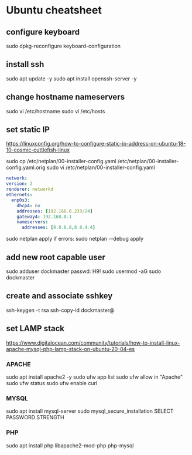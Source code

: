 # Ubuntu cheatsheet

## configure keyboard

sudo dpkg-reconfigure keyboard-configuration

## install ssh

sudo apt update -y
sudo apt install openssh-server -y

## change hostname nameservers

sudo vi /etc/hostname
sudo vi /etc/hosts

## set static IP

<https://linuxconfig.org/how-to-configure-static-ip-address-on-ubuntu-18-10-cosmic-cuttlefish-linux>

sudo cp /etc/netplan/00-installer-config.yaml /etc/netplan/00-installer-config.yaml.orig
sudo vi /etc/netplan/00-installer-config.yaml

```yaml
network:
version: 2
renderer: networkd
ethernets:
  enp0s3:
    dhcp4: no
	addresses: [192.168.0.233/24]
	gateway4: 192.168.0.1
	nameservers:
	  addresses: [8.8.8.8,8.8.4.4]
```

sudo netplan apply
if errors: sudo netplan --debug apply

## add new root capable user

sudo adduser dockmaster
passwd: H9!
sudo usermod -aG sudo dockmaster

## create and associate sshkey

ssh-keygen -t rsa
ssh-copy-id dockmaster@<ip>

## set LAMP stack

<https://www.digitalocean.com/community/tutorials/how-to-install-linux-apache-mysql-php-lamp-stack-on-ubuntu-20-04-es>

### APACHE

sudo apt install apache2 -y
sudo ufw app list
sudo ufw allow in "Apache"
sudo ufw status
sudo ufw enable
curl <IP SERVER ADDRESS>

### MYSQL

sudo apt install mysql-server
sudo mysql_secure_installation
SELECT PASSWORD STRENGTH

### PHP

sudo apt install php libapache2-mod-php php-mysql

